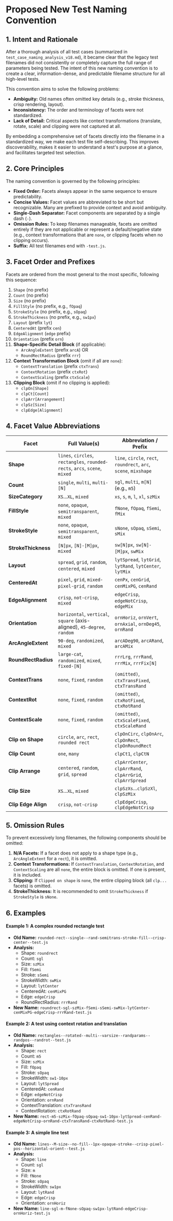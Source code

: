 # Proposed New Test Naming Convention

## 1. Intent and Rationale

After a thorough analysis of all test cases (summarized in `test_case_naming_analysis_v18.md`), it became clear that the legacy test filenames did not consistently or completely capture the full range of parameters being tested. The intent of this new naming convention is to create a clear, information-dense, and predictable filename structure for all high-level tests.

This convention aims to solve the following problems:
*   **Ambiguity:** Old names often omitted key details (e.g., stroke thickness, crisp rendering, layout).
*   **Inconsistency:** The order and terminology of facets were not standardized.
*   **Lack of Detail:** Critical aspects like context transformations (translate, rotate, scale) and clipping were not captured at all.

By embedding a comprehensive set of facets directly into the filename in a standardized way, we make each test file self-describing. This improves discoverability, makes it easier to understand a test's purpose at a glance, and facilitates targeted test selection.

## 2. Core Principles

The naming convention is governed by the following principles:

*   **Fixed Order:** Facets always appear in the same sequence to ensure predictability.
*   **Concise Values:** Facet values are abbreviated to be short but recognizable. Many are prefixed to provide context and avoid ambiguity.
*   **Single-Dash Separator:** Facet components are separated by a single dash (`-`).
*   **Omission Rules:** To keep filenames manageable, facets are omitted entirely if they are not applicable or represent a default/negative state (e.g., context transformations that are `none`, or clipping facets when no clipping occurs).
*   **Suffix:** All test filenames end with `-test.js`.

## 3. Facet Order and Prefixes

Facets are ordered from the most general to the most specific, following this sequence:

1.  `Shape` (no prefix)
2.  `Count` (no prefix)
3.  `Size` (no prefix)
4.  `FillStyle` (no prefix, e.g., `fOpaq`)
5.  `StrokeStyle` (no prefix, e.g., `sOpaq`)
6.  `StrokeThickness` (no prefix, e.g., `sw1px`)
7.  `Layout` (prefix `lyt`)
8.  `CenteredAt` (prefix `cen`)
9.  `EdgeAlignment` (`edge` prefix)
10. `Orientation` (prefix `orn`)
11. **Shape-Specific Detail Block** (if applicable):
    *   `ArcAngleExtent` (prefix `arcA`) OR
    *   `RoundRectRadius` (prefix `rrr`)
12. **Context Transformation Block** (omit if all are `none`):
    *   `ContextTranslation` (prefix `ctxTrans`)
    *   `ContextRotation` (prefix `ctxRot`)
    *   `ContextScaling` (prefix `ctxScale`)
13. **Clipping Block** (omit if no clipping is applied):
    *   `clpOn[Shape]`
    *   `clpCt[Count]`
    *   `clpArr[Arrangement]`
    *   `clpSz[Size]`
    *   `clpEdge[Alignment]`

## 4. Facet Value Abbreviations

| Facet | Full Value(s) | Abbreviation / Prefix |
|---|---|---|
| **Shape** | `lines`, `circles`, `rectangles`, `rounded-rects`, `arcs`, `scene`, `mixed` | `line`, `circle`, `rect`, `roundrect`, `arc`, `scene`, `mixshape` |
| **Count** | `single`, `multi`, `multi-[N]` | `sgl`, `multi`, `m[N]` (e.g., `m5`) |
| **SizeCategory** | `XS`...`XL`, `mixed` | `xs`, `s`, `m`, `l`, `xl`, `szMix` |
| **FillStyle** | `none`, `opaque`, `semitransparent`, `mixed` | `fNone`, `fOpaq`, `fSemi`, `fMix` |
| **StrokeStyle** | `none`, `opaque`, `semitransparent`, `mixed` | `sNone`, `sOpaq`, `sSemi`, `sMix` |
| **StrokeThickness**| `[N]px`, `[N]-[M]px`, `mixed` | `sw[N]px`, `sw[N]-[M]px`, `swMix` |
| **Layout** | `spread`, `grid`, `random`, `centered`, `mixed` | `lytSpread`, `lytGrid`, `lytRand`, `lytCenter`, `lytMix` |
| **CenteredAt** | `pixel`, `grid`, `mixed-pixel-grid`, `random` | `cenPx`, `cenGrid`, `cenMixPG`, `cenRand` |
| **EdgeAlignment** | `crisp`, `not-crisp`, `mixed` | `edgeCrisp`, `edgeNotCrisp`, `edgeMix` |
| **Orientation** | `horizontal`, `vertical`, `square` (axis-aligned), `45-degree`, `random` | `ornHoriz`, `ornVert`, `ornAxial`, `ornDeg45`, `ornRand` |
| **ArcAngleExtent**| `90-deg`, `randomized`, `mixed` | `arcADeg90`, `arcARand`, `arcAMix` |
| **RoundRectRadius**| `large-cat`, `randomized`, `mixed`, `fixed-[N]` | `rrrLrg`, `rrrRand`, `rrrMix`, `rrrFix[N]` |
| **ContextTrans**| `none`, `fixed`, `random` | `(omitted)`, `ctxTransFixed`, `ctxTransRand` |
| **ContextRot** | `none`, `fixed`, `random` | `(omitted)`, `ctxRotFixed`, `ctxRotRand` |
| **ContextScale**| `none`, `fixed`, `random` | `(omitted)`, `ctxScaleFixed`, `ctxScaleRand` |
| **Clip on Shape**| `circle`, `arc`, `rect`, `rounded rect` | `clpOnCirc`, `clpOnArc`, `clpOnRect`, `clpOnRoundRect` |
| **Clip Count** | `one`, `many` | `clpCt1`, `clpCtN` |
| **Clip Arrange**| `centered`, `random`, `grid`, `spread` | `clpArrCenter`, `clpArrRand`, `clpArrGrid`, `clpArrSpread` |
| **Clip Size** | `XS`...`XL`, `mixed` | `clpSzXs`...`clpSzXl`, `clpSzMix` |
| **Clip Edge Align**| `crisp`, `not-crisp` | `clpEdgeCrisp`, `clpEdgeNotCrisp` |

## 5. Omission Rules

To prevent excessively long filenames, the following components should be omitted:

1.  **N/A Facets:** If a facet does not apply to a shape type (e.g., `ArcAngleExtent` for a `rect`), it is omitted.
2.  **Context Transformations:** If `ContextTranslation`, `ContextRotation`, and `ContextScaling` are all `none`, the entire block is omitted. If one is present, it is included.
3.  **Clipping:** If `Clipped on shape` is `none`, the entire clipping block (all `clp...` facets) is omitted.
4.  **StrokeThickness:** It is recommended to omit `StrokeThickness` if `StrokeStyle` is `sNone`.

## 6. Examples

#### Example 1: A complex rounded rectangle test

*   **Old Name:** `rounded-rect--single--rand-semitrans-stroke-fill--crisp-center--test.js`
*   **Analysis:**
    *   Shape: `roundrect`
    *   Count: `sgl`
    *   Size: `szMix`
    *   Fill: `fSemi`
    *   Stroke: `sSemi`
    *   StrokeWidth: `swMix`
    *   Layout: `lytCenter`
    *   CenteredAt: `cenMixPG`
    *   Edge: `edgeCrisp`
    *   RoundRectRadius: `rrrRand`
*   **New Name:** `roundrect-sgl-szMix-fSemi-sSemi-swMix-lytCenter-cenMixPG-edgeCrisp-rrrRand-test.js`

#### Example 2: A test using context rotation and translation

*   **Old Name:** `rectangles--rotated--multi--varsize--randparams--randpos--randrot--test.js`
*   **Analysis:**
    *   Shape: `rect`
    *   Count: `m5`
    *   Size: `szMix`
    *   Fill: `fOpaq`
    *   Stroke: `sOpaq`
    *   StrokeWidth: `sw1-10px`
    *   Layout: `lytSpread`
    *   CenteredAt: `cenRand`
    *   Edge: `edgeNotCrisp`
    *   Orientation: `ornRand`
    *   ContextTranslation: `ctxTransRand`
    *   ContextRotation: `ctxRotRand`
*   **New Name:** `rect-m5-szMix-fOpaq-sOpaq-sw1-10px-lytSpread-cenRand-edgeNotCrisp-ornRand-ctxTransRand-ctxRotRand-test.js`

#### Example 3: A simple line test

*   **Old Name:** `lines--M-size--no-fill--1px-opaque-stroke--crisp-pixel-pos--horizontal-orient--test.js`
*   **Analysis:**
    *   Shape: `line`
    *   Count: `sgl`
    *   Size: `m`
    *   Fill: `fNone`
    *   Stroke: `sOpaq`
    *   StrokeWidth: `sw1px`
    *   Layout: `lytRand`
    *   Edge: `edgeCrisp`
    *   Orientation: `ornHoriz`
*   **New Name:** `line-sgl-m-fNone-sOpaq-sw1px-lytRand-edgeCrisp-ornHoriz-test.js` 
